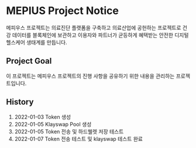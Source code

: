 # MEPIUS Project Notice

메피우스 프로젝트는 의료진단 플랫폼을 구축하고 의료산업에 공헌하는 프로젝트로 건강 데이터를 블록체인에 보관하고 이용자와 파트너가 균등하게 혜택받는 안전한 디지털 헬스케어 생태계를 만듭니다.

## Project Goal
이 프로젝트는 메피우스 프로젝트의 진행 사항을 공유하기 위한 내용을 관리하는 프로젝트입니다.

## History

1. 2022-01-03 Token 생성
2. 2022-01-05 Klayswap Pool 생성
3. 2022-01-05 Token 전송 및 하드웰렛 저장 테스트
4. 2022-01-07 Token 전송 테스트 및 klayswap 테스트 완료
